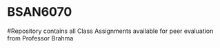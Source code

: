 # BSAN6070
#Repository contains all Class Assignments available for peer evaluation from Professor Brahma
